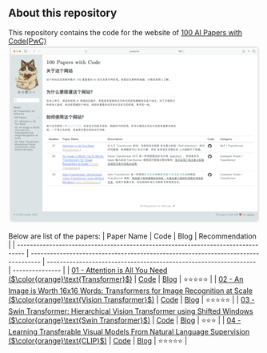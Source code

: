 ## About this repository

This repository contains the code for the website of [100 AI Papers with Code(PwC)](https://yuyang.info/100-AI-Papers/)
[![The preview of the website](assets/website.png)](https://yuyang.info/100-AI-Papers/)

Below are list of the papers:
| Paper Name | Code | Blog | Recommendation |
| -------------------------------------------------------------------------------- | --------------------------------------------------------------------------------- | ----------------------------------------------------------------- | --------------- |
| [01 - Attention is All You Need ($\color{orange}\text{Transformer}$)](https://arxiv.org/abs/1706.03762) | [Code](https://github.com/YYZhang2025/100-AI-Code/blob/main/01-transformer.ipynb) | [Blog](https://yuyang.info/100-AI-Papers/posts/01-attention.html) | ⭐️⭐️⭐️⭐️⭐️ |
| [02 - An Image is Worth 16x16 Words: Transformers for Image Recognition at Scale ($\color{orange}\text{Vision Transformer}$)](https://arxiv.org/abs/2010.11929) | [Code](https://github.com/YYZhang2025/100-AI-Code/blob/main/02_vision_transformer.ipynb) | [Blog](https://yuyang.info/100-AI-Papers/posts/02-vision-transformer.html) | ⭐️⭐️⭐️⭐️⭐️ |
| [03 - Swin Transformer: Hierarchical Vision Transformer using Shifted Windows ($\color{orange}\text{Swin Transformer}$)](https://arxiv.org/abs/2103.14030) | [Code](https://github.com/YYZhang2025/100-AI-Code/blob/main/03_swin_transformer.ipynb) | [Blog](https://yuyang.info/100-AI-Papers/posts/03-swin-transformer.html) | ⭐️⭐️⭐️ |
| [04 -Learning Transferable Visual Models From Natural Language Supervision ($\color{orange}\text{CLIP}$)](https://arxiv.org/abs/2103.00020) | [Code](https://github.com/YYZhang2025/100-AI-Code/blob/main/04_clip.ipynb) | [Blog](https://yuyang.info/100-AI-Papers/posts/04-clip.html) | ⭐️⭐️⭐️⭐️⭐️  |
